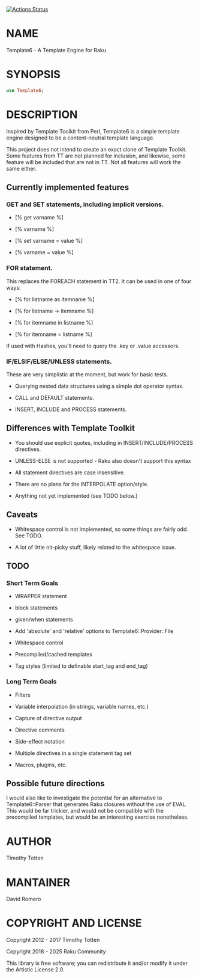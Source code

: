 [![Actions Status](https://github.com/raku-community-modules/Template6/actions/workflows/test.yml/badge.svg)](https://github.com/raku-community-modules/Template6/actions)

NAME
====

Template6 - A Template Engine for Raku

SYNOPSIS
========

```raku
use Template6;
```

DESCRIPTION
===========

Inspired by Template Toolkit from Perl, Template6 is a simple template
engine designed to be a content-neutral template language.

This project does not intend to create an exact clone of Template Toolkit.
Some features from TT are not planned for inclusion, and likewise, some
feature will be included that are not in TT. Not all features will work the
same either.

Currently implemented features
------------------------------

### GET and SET statements, including implicit versions.

  * [% get varname %]

  * [% varname %]

  * [% set varname = value %]

  * [% varname = value %]

### FOR statement.

This replaces the FOREACH statement in TT2. It can be used in one of four ways:

  * [% for listname as itemname %]

  * [% for listname -> itemname %]

  * [% for itemname in listname %]

  * [% for itemname = listname %]

If used with Hashes, you'll need to query the .key or .value accessors.

### IF/ELSIF/ELSE/UNLESS statements.

These are very simplistic at the moment, but work for basic tests.

  * Querying nested data structures using a simple dot operator syntax.

  * CALL and DEFAULT statements.

  * INSERT, INCLUDE and PROCESS statements.

Differences with Template Toolkit
---------------------------------

  * You should use explicit quotes, including in INSERT/INCLUDE/PROCESS directives.

  * UNLESS-ELSE is not supported - Raku also doesn't support this syntax

  * All statement directives are case insensitive.

  * There are no plans for the INTERPOLATE option/style.

  * Anything not yet implemented (see TODO below.)

Caveats
-------

  * Whitespace control is not implemented, so some things are fairly odd. See TODO.

  * A lot of little nit-picky stuff, likely related to the whitespace issue.

TODO
----

### Short Term Goals

  * WRAPPER statement

  * block statements

  * given/when statements

  * Add 'absolute' and 'relative' options to Template6::Provider::File

  * Whitespace control

  * Precompiled/cached templates

  * Tag styles (limited to definable start_tag and end_tag)

### Long Term Goals

  * Filters

  * Variable interpolation (in strings, variable names, etc.)

  * Capture of directive output

  * Directive comments

  * Side-effect notation

  * Multiple directives in a single statement tag set

  * Macros, plugins, etc.

Possible future directions
--------------------------

I would also like to investigate the potential for an alternative to
Template6::Parser that generates Raku closures without the use of EVAL. This
would be far trickier, and would not be compatible with the precompiled
templates, but would be an interesting exercise nonetheless.

AUTHOR
======

Timothy Totten

MANTAINER
======

David Romero

COPYRIGHT AND LICENSE
=====================

Copyright 2012 - 2017 Timothy Totten

Copyright 2018 - 2025 Raku Community

This library is free software; you can redistribute it and/or modify it
under the Artistic License 2.0.